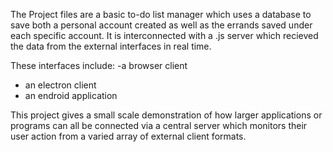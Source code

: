 The Project files are a basic to-do list manager which uses a database to save both a personal account created as well as the errands saved under each specific account. 
It is interconnected with a .js server which recieved the data from the external interfaces in real time.

These interfaces include:
 -a browser client
 - an electron client
 - an endroid application

This project gives a small scale demonstration of how larger applications or programs can all be connected via a central server which monitors their user action from a varied array of external client formats.
